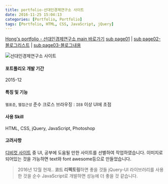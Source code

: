 ```yaml
---
title: portfolio-선대인경제연구소 사이트
date: 2016-11-25 15:04:13
categories: [Portfolio, Portfolio]
tags: [Portfolio, HTML, CSS, JavaScript, jQuery]
---
```


[Hong's portfolio - 선대인경제연구소 main 바로가기](http://sharry.dothome.co.kr/2016/hs-sdi/index.html)
[sub page01](http://sharry.dothome.co.kr/2016/hs-sdi/introduce_01.html) | [sub page02-블로그리스트](http://sharry.dothome.co.kr/2016/hs-sdi/insights_01.html) | [sub page03-블로그내용](http://sharry.dothome.co.kr/2016/hs-sdi/insights_01_view.html)

![선대인경제연구소 사이트](/image/sdi.jpg)

#### 포트폴리오 개발 기간
2015-12

#### 특징 및 기능
`웹표준`, `웹접근성` 준수
크로스 브라우징 : `IE8` 이상
UI에 초점

#### 사용 Skill
HTML, CSS, jQuery, JavaScript, Photoshop

#### 고려사항
[디비컷 사이트](http://www.dbcut.com/) 중 UI, 공부에 도움될 만한 사이트를 선별하여 작업하였습니다.
이미지로 되어있는 것을 가능하면 text와 font awesome등으로 만들었습니다.

> 2016년 12월 현재.. **코드 리펙토링**하면 좋을 것들
jQuery-UI 라이브러리를 사용한 것을 순수 JavaScript로 개발하면 성능에 더 좋을 것 같습니다.
